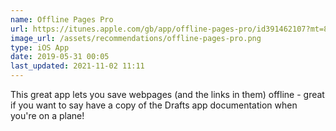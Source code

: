 ```yaml
---
name: Offline Pages Pro
url: https://itunes.apple.com/gb/app/offline-pages-pro/id391462107?mt=8&uo=4
image_url: /assets/recommendations/offline-pages-pro.png
type: iOS App
date: 2019-05-31 00:05
last_updated: 2021-11-02 11:11
---
```

This great app lets you save webpages (and the links in them) offline - great if you want to say have a copy of the Drafts app documentation when you're on a plane!